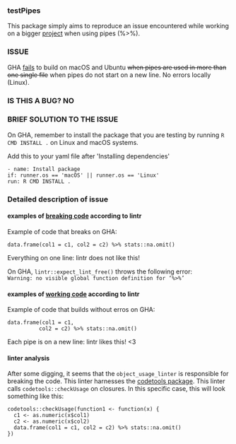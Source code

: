 ### testPipes
This package simply aims to reproduce an issue encountered while working
on a bigger [project](https://github.com/informalr/informalr/)
when using pipes (%>%).
### ISSUE
GHA [fails](https://github.com/informalr/informalr/actions/runs/442815899)
to build on macOS and Ubuntu ~~when pipes are used in more than one single file~~
when pipes do not start on a new line.
No errors locally (Linux).
### IS THIS A BUG? NO
### BRIEF SOLUTION TO THE ISSUE
On GHA, remember to install the package that you are testing by running
```R CMD INSTALL .``` on Linux and macOS systems.

Add this to your yaml file after 'Installing dependencies'
```
- name: Install package
if: runner.os == 'macOS' || runner.os == 'Linux'
run: R CMD INSTALL .
```
### Detailed description of issue
#### examples of [breaking code](https://github.com/janclod/testPipes/tree/bad_pipe) according to lintr
Example of code that breaks on GHA:
```
data.frame(col1 = c1, col2 = c2) %>% stats::na.omit()
```
Everything on one line: lintr does not like this!

On GHA, `lintr::expect_lint_free()` throws the following error:  
```Warning: no visible global function definition for ‘%>%’```

#### examples of [working code](https://github.com/janclod/testPipes/tree/good_pipe) according to lintr 
Example of code that builds without erros on GHA:
```
data.frame(col1 = c1,
          col2 = c2) %>% stats::na.omit()
```
Each pipe is on a new line: lintr likes this! <3

#### linter analysis
After some digging, it seems that the ```object_usage_linter``` is responsible for
breaking the code. This linter harnesses the [codetools package](https://cran.r-project.org/package=codetools).
This linter calls ```codetools::checkUsage``` on closures.
In this specific case, this will look something like this:
```
codetools::checkUsage(function1 <- function(x) {
  c1 <- as.numeric(x$col1)
  c2 <- as.numeric(x$col2)
  data.frame(col1 = c1, col2 = c2) %>% stats::na.omit()
})
```
